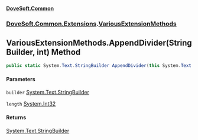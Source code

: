 #### [DoveSoft.Common](readme.md 'readme')
### [DoveSoft.Common.Extensions](DoveSoft_Common_Extensions.md 'DoveSoft.Common.Extensions').[VariousExtensionMethods](VariousExtensionMethods.md 'DoveSoft.Common.Extensions.VariousExtensionMethods')
## VariousExtensionMethods.AppendDivider(StringBuilder, int) Method
```csharp
public static System.Text.StringBuilder AppendDivider(this System.Text.StringBuilder builder, int length=50);
```
#### Parameters
<a name='DoveSoft_Common_Extensions_VariousExtensionMethods_AppendDivider(System_Text_StringBuilder_int)_builder'></a>
`builder` [System.Text.StringBuilder](https://docs.microsoft.com/en-us/dotnet/api/System.Text.StringBuilder 'System.Text.StringBuilder')  
  
<a name='DoveSoft_Common_Extensions_VariousExtensionMethods_AppendDivider(System_Text_StringBuilder_int)_length'></a>
`length` [System.Int32](https://docs.microsoft.com/en-us/dotnet/api/System.Int32 'System.Int32')  
  
#### Returns
[System.Text.StringBuilder](https://docs.microsoft.com/en-us/dotnet/api/System.Text.StringBuilder 'System.Text.StringBuilder')  

